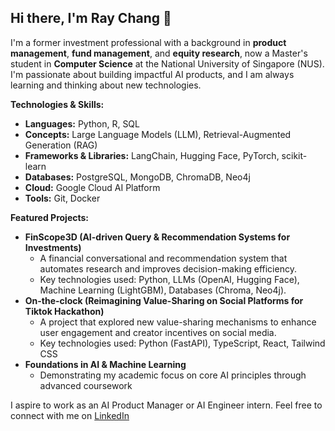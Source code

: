 ## Hi there, I'm Ray Chang 👋

<!--
**Ray-KJ/Ray-KJ** is a ✨ _special_ ✨ repository because its `README.md` (this file) appears on your GitHub profile.

Here are some ideas to get you started:

- 🔭 I’m currently working on ...
- 🌱 I’m currently learning ...
- 👯 I’m looking to collaborate on ...
- 🤔 I’m looking for help with ...
- 💬 Ask me about ...
- 📫 How to reach me: ...
- 😄 Pronouns: ...
- ⚡ Fun fact: ...
-->
I'm a former investment professional with a background in **product management**, **fund management**, and **equity research**, now a Master's student in **Computer Science** at the National University of Singapore (NUS).
I'm passionate about building impactful AI products, and I am always learning and thinking about new technologies.

**Technologies & Skills:**
- **Languages:** Python, R, SQL
- **Concepts:** Large Language Models (LLM), Retrieval-Augmented Generation (RAG)
- **Frameworks & Libraries:** LangChain, Hugging Face, PyTorch, scikit-learn
- **Databases:** PostgreSQL, MongoDB, ChromaDB, Neo4j
- **Cloud:** Google Cloud AI Platform
- **Tools:** Git, Docker

**Featured Projects:**
- **FinScope3D (AI-driven Query & Recommendation Systems for Investments)**
  - A financial conversational and recommendation system that automates research and improves decision-making efficiency.
  - Key technologies used: Python, LLMs (OpenAI, Hugging Face), Machine Learning (LightGBM), Databases (Chroma, Neo4j).
- **On-the-clock (Reimagining Value-Sharing on Social Platforms for Tiktok Hackathon)**
  - A project that explored new value-sharing mechanisms to enhance user engagement and creator incentives on social media.
  - Key technologies used: Python (FastAPI), TypeScript, React, Tailwind CSS
- **Foundations in AI & Machine Learning**
  - Demonstrating my academic focus on core AI principles through advanced coursework    

I aspire to work as an AI Product Manager or AI Engineer intern. Feel free to connect with me on [LinkedIn](www.linkedin.com/in/ray-chang-cfa)
